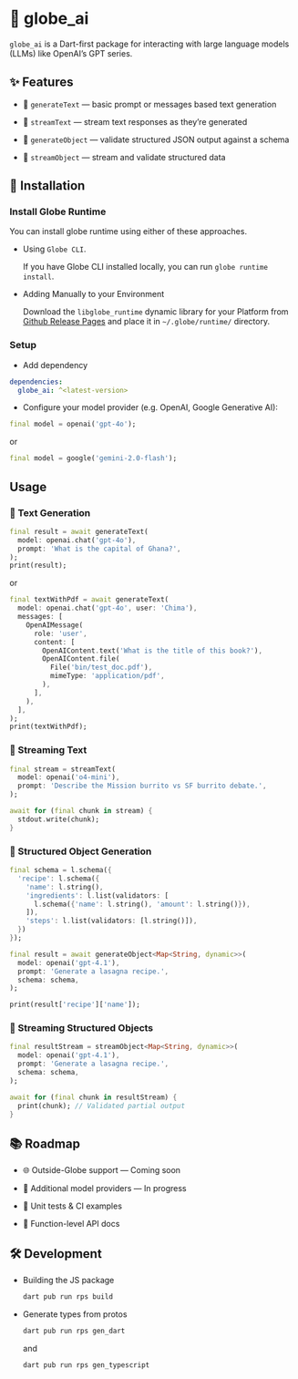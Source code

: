 # 🧠 globe_ai

`globe_ai` is a Dart-first package for interacting with large language models (LLMs) like OpenAI’s GPT series.

## ✨ Features

- 📝 `generateText` — basic prompt or messages based text generation

- 📡 `streamText` — stream text responses as they’re generated

- 🧱 `generateObject` — validate structured JSON output against a schema

- 🌊 `streamObject` — stream and validate structured data

## 🚀 Installation

### Install Globe Runtime

You can install globe runtime using either of these approaches.

- Using `Globe CLI`.

  If you have Globe CLI installed locally, you can run `globe runtime install`.

- Adding Manually to your Environment

  Download the `libglobe_runtime` dynamic library for your Platform from [Github Release Pages](https://github.com/invertase/globe_runtime/releases) and place it in `~/.globe/runtime/` directory.

### Setup

- Add dependency

```yaml
dependencies:
  globe_ai: ^<latest-version>
```

- Configure your model provider (e.g. OpenAI, Google Generative AI):

```dart
final model = openai('gpt-4o');
```

or

```dart
final model = google('gemini-2.0-flash');
```

## Usage

### 🔹 Text Generation

```dart
final result = await generateText(
  model: openai.chat('gpt-4o'),
  prompt: 'What is the capital of Ghana?',
);
print(result);
```

or

```dart
final textWithPdf = await generateText(
  model: openai.chat('gpt-4o', user: 'Chima'),
  messages: [
    OpenAIMessage(
      role: 'user',
      content: [
        OpenAIContent.text('What is the title of this book?'),
        OpenAIContent.file(
          File('bin/test_doc.pdf'),
          mimeType: 'application/pdf',
        ),
      ],
    ),
  ],
);
print(textWithPdf);
```

### 🔹 Streaming Text

```dart
final stream = streamText(
  model: openai('o4-mini'),
  prompt: 'Describe the Mission burrito vs SF burrito debate.',
);

await for (final chunk in stream) {
  stdout.write(chunk);
}
```

### 🔹 Structured Object Generation

```dart
final schema = l.schema({
  'recipe': l.schema({
    'name': l.string(),
    'ingredients': l.list(validators: [
      l.schema({'name': l.string(), 'amount': l.string()}),
    ]),
    'steps': l.list(validators: [l.string()]),
  })
});

final result = await generateObject<Map<String, dynamic>>(
  model: openai('gpt-4.1'),
  prompt: 'Generate a lasagna recipe.',
  schema: schema,
);

print(result['recipe']['name']);
```

### 🔹 Streaming Structured Objects

```dart
final resultStream = streamObject<Map<String, dynamic>>(
  model: openai('gpt-4.1'),
  prompt: 'Generate a lasagna recipe.',
  schema: schema,
);

await for (final chunk in resultStream) {
  print(chunk); // Validated partial output
}
```

## 📚 Roadmap

- 🌐 Outside-Globe support — Coming soon

- 🤖 Additional model providers — In progress

- 🧪 Unit tests & CI examples

- 📖 Function-level API docs

## 🛠️ Development

- Building the JS package

  ```sh
  dart pub run rps build
  ```

- Generate types from protos

  ```sh
  dart pub run rps gen_dart
  ```

  and

  ```sh
  dart pub run rps gen_typescript
  ```
